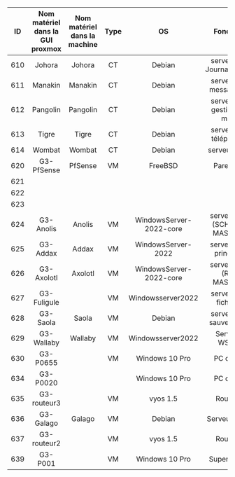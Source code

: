| ID | Nom matériel dans la GUI proxmox | Nom matériel dans la machine | Type | OS | Fonction | Carte Réseau | IP | Nombre de disques | Taille Totale (en GO) | Espace libre (en GO) | Espace libre (en %) | RAM totale (en GO) | RAM utilisée (en %) | 
| :--: | :--: | :--: |:--: | :--: | :--: |:--: | :--: | :--: | :--: | :--: | :--: | :--: | :--: |
| 610 | Johora | Johora  | CT| Debian | serveur de Journalisation | 625 | 172.24.255.10/24 | 1 | 31.20 | 1.6 | 5.18 |8 | 66.86  |  
| 611| Manakin | Manakin | CT|  Debian| serveur de messagerie |625|172.24.255.7/24 | 1 | 15.58 | 10.5 | 68 | 4 | 58.75 |  
| 612 | Pangolin| Pangolin |CT |Debian  | serveur de gestion de mdp | 625 |172.24.255.5/24|  1|  15.66|  14.2|  91|  1|  15.41|  
| 613 | Tigre | Tigre |CT | Debian |  serveur de téléphonie| 625 |172.24.255.11/24| 1 |9.75  | 2 |20.53  | 2 |  30|  
| 614 | Wombat | Wombat | CT |  Debian| serveur web | 625 |172.24.254.1/24|  1|  7.78|  6.63|  87.25| 1 |  5.67|  
|  620|  G3-PfSense | PfSense | VM| FreeBSD | Pare-feu| 1,625,640 |10.0.0.2/30,172.24.50.2/30, 172.24.254.254/24 | 1 | 7.4 | 6.5 |88  |  2|  45.32|  
| 621 |  |  | |  |  |  |  |  |  |  |  |  |  |  
| 622 |  |  | |  |  |  |  |  |  |  |  |  |  |  
| 623 |  |  | |  |  |  |  |  |  |  |  |  |  |  
| 624 |G3-Anolis  |Anolis  |VM | WindowsServer-2022-core | serveur AD (SCHEMA MASTER)|625  |  172.24.255.3/24  | 1 |  32|  |  | 2 |49.15|
| 625 |G3-Addax  |Addax  |VM |WindowsServer-2022|serveur AD principal|  625  |172.24.255.2/24 | 1 | 32 |  | |2  |39.21  |
|  626| G3-Axolotl |Axolotl  |VM |  WindowsServer-2022-core  |serveur AD (RID MASTER)  |625|172.24.255.1/24 | 1 | 32 |  |  |  2|64.17  |
|627 | G3-Fuligule |  |VM |Windowsserver2022|  serveur de fichiers| 625 |172.24.255.8/24 | 1 | 32 |  |  |  4| 59.25 |  
| 628 |G3-Saola  |Saola  |VM |Debian  |serveur de sauvegarde  |625  |172.24.255.4/24 | 1 |32  |26  | 89 |  4| 39 |  
|  629| G3-Wallaby | Wallaby |VM | Windowsserver2022 | Serveur WSUS | 625 |172.24.255.4/24| 1 | 32 |  |  | 4 |  60.86|  
| 630 |G3-P0655  |  | VM| Windows 10 Pro | PC client |625  |  172.24.2.50   |1  |50  | 5 |10  | 8 | 90.93 |
| 634 | G3-P0020 |  | |Windows 10 Pro| PC client |  625|172.24.16.50 | 1 |50  |  |  |  |  |  
| 635 | G3-routeur3||VM|vyos 1.5 |Routeur |  |  |  |  |  |  |  |  |  2| 17.5 |  
|636 | G3-Galago|Galago |VM |Debian |Serveur GLPI|625 | 172.24.255.6/24 | 1|31 | 26|88 | 2|41.74|
|637 | G3-routeur2| |VM |vyos 1.5 |Routeur | | | | | | | |2 | 18.3|
|639 | G3-P001| |VM |Windows 10 Pro| Supervision |625 | 172.24.16.252 | | | | 8|90.5 |
